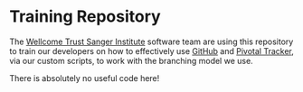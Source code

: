 Training Repository
===================
The [Wellcome Trust Sanger Institute](http://sanger.ac.uk/) software team are using this repository to train our
developers on how to effectively use [GitHub](http://github.com/) and [Pivotal Tracker](http://pivotaltracker.com/),
via our custom scripts, to work with the branching model we use.

There is absolutely no useful code here!
